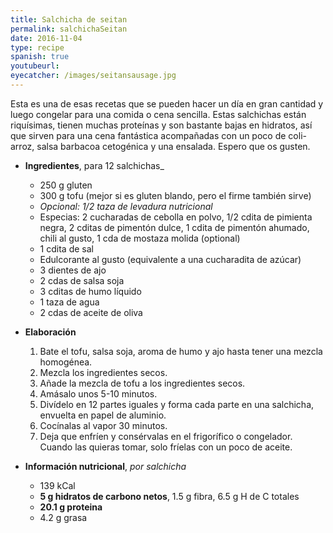 ```yaml
---
title: Salchicha de seitan
permalink: salchichaSeitan
date: 2016-11-04
type: recipe
spanish: true
youtubeurl: 
eyecatcher: /images/seitansausage.jpg
---
```


Esta es una de esas recetas que se pueden hacer un día en gran cantidad y luego congelar para una comida o cena sencilla. Estas salchichas están riquísimas, tienen muchas proteínas y son bastante bajas en hidratos, así que sirven para una cena fantástica acompañadas con un poco de coli-arroz, salsa barbacoa cetogénica y una ensalada. Espero que os gusten.


* **Ingredientes**, para 12 salchichas_
  - 250 g gluten
  - 300 g tofu (mejor si es gluten blando, pero el firme también sirve)
  - _Opcional: 1/2 taza de levadura nutricional_
  - Especias: 2 cucharadas de cebolla en polvo, 1/2 cdita de pimienta negra, 2 cditas de pimentón dulce, 1 cdita de pimentón ahumado, chili al gusto, 1 cda de mostaza molida (optional)
  - 1 cdita de sal
  - Edulcorante al gusto (equivalente a una cucharadita de azúcar)
  - 3 dientes de ajo
  - 2 cdas de salsa soja
  - 3 cditas de humo líquido
  - 1 taza de agua
  - 2 cdas de aceite de oliva


* **Elaboración**
  1. Bate el tofu, salsa soja, aroma de humo y ajo hasta tener una mezcla homogénea.
  2. Mezcla los ingredientes secos.
  3. Añade la mezcla de tofu a los ingredientes secos. 
  4. Amásalo unos 5-10 minutos. 
  5. Divídelo en 12 partes iguales y forma cada parte en una salchicha, envuelta en papel de aluminio.
  6. Cocínalas al vapor 30 minutos.
  7. Deja que enfríen y consérvalas en el frigorífico o congelador. Cuando las quieras tomar, solo fríelas con un poco de aceite. 


* **Información nutricional**, _por salchicha_
  * 139 kCal
  * **5 g hidratos de carbono netos**, 1.5 g fibra, 6.5 g H de C totales
  * **20.1 g proteina**
  * 4.2 g grasa

